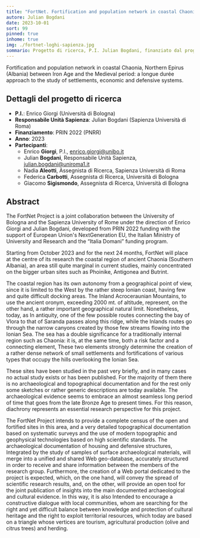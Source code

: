 ```yaml
---
title: "FortNet. Fortification and population network in coastal Chaonia, Northern Epirus (Albania) between Iron Age and the Medieval period: a longue durée approach to the study of settlements, economic and defensive systems"
autore: Julian Bogdani
date: 2023-10-01
sort: 99
pinned: true
inhome: true
img: ./fortnet-loghi-sapienza.jpg
sommario: Progetto di ricerca, P.I. Julian Bogdani, finanziato dal programma “Progetti di Ricerca - Progetti Piccoli” della Sapienza Università di Roma, anno 2022, prot. RP12218161C7325E
---
```





Fortification and population network in coastal Chaonia, Northern Epirus (Albania) between Iron Age and the Medieval period: a longue durée approach to the study of settlements, economic and defensive systems.


## Dettagli del progetto di ricerca

- **P.I.**: Enrico Giorgi (Università di Bologna)
- **Responsabile Unità Sapienza**: Julian Bogdani (Sapienza Università di Roma)
- **Finanziamento**: PRIN 2022 (PNRR)
- **Anno**: 2023
- **Partecipanti**:
  - Enrico **Giorgi**, P.I., [enrico.giorgi@unibo.it](mailto:enrico.giorgi@unibo.it)
  - Julian **Bogdani**, Responsabile Unità Sapienza, [julian.bogdani@uniroma1.it](mailto:julian.bogdani@uniroma1.it)
  - Nadia **Aleotti**, Assegnista di Ricerca, Sapienza Università di Roma
  - Federica **Carbotti**, Assegnista di Ricerca, Università di Bologna
  - Giacomo **Sigismondo**, Assegnista di Ricerca, Università di Bologna

## Abstract

The FortNet Project is a joint collaboration between the University of Bologna and the Sapienza University of Rome under the direction of Enrico Giorgi and Julian Bogdani, developed from PRIN 2022 funding with the support of European Union's NextGeneration EU, the Italian Ministry of University and Research and the “Italia Domani” funding program.

Starting from October 2023 and for the next 24 months, FortNet will place at the centre of its research the coastal region of ancient Chaonia (Southern Albania), an area still quite marginal in current studies, mainly concentrated on the bigger urban sites such as Phoinike, Antigonea and Butrint.

The coastal region has its own autonomy from a geographical point of view, since it is limited to the West by the rather steep Ionian coast, having few and quite difficult docking areas. The Inland Acroceraunian Mountains, to use the ancient oronym, exceeding 2000 mt. of altitude, represent, on the other hand, a rather important geographical natural limit. Nonetheless, today, as In antiquity, one of the few possible routes connecting the bay of Vlora to that of Saranda passes along this ridge, while the Inlands routes go through the narrow canyons created by those few streams flowing into the Ionian Sea. The sea has a double significance for a traditionally internal region such as Chaonia: it is, at the same time, both a risk factor and a connecting element, These two elements strongly determine the creation of a rather dense network of small settlements and fortifications of various types that occupy the hills overlooking the Ionian Sea.

These sites have been studied in the past very briefly, and in many cases no actual study exists or has been published. For the majority of them there is no archaeological and topographical documentation and for the rest only some sketches or rather generic descriptions are today available. The archaeological evidence seems to embrace an almost seamless long period of time that goes from the late Bronze Age to present times. For this reason, diachrony represents an essential research perspective for this project.

The FortNet Project intends to provide a complete census of the open and fortified sites in this area, and a very detailed topographical documentation based on systematic surveys and the use of modern topographic and geophysical technologies based on high scientific standards. The archaeological documentation of housing and defensive structures, Integrated by the study of samples of surface archaeological materials, will merge into a unified and shared Web geo-database, accurately structured in order to receive and share information between the members of the research group. Furthermore, the creation of a Web portal dedicated to the project is expected, which, on the one hand, will convey the spread of scientific research results, and, on the other, will provide an open tool for the joint publication of insights into the main documented archaeological and cultural evidence. In this way, it is also Intended to encourage a constructive dialogue with local communities, whom are searching for the right and yet difficult balance between knowledge and protection of cultural heritage and the right to exploit territorial resources, which today are based on a triangle whose vertices are tourism, agricultural production (olive and citrus trees) and herding.